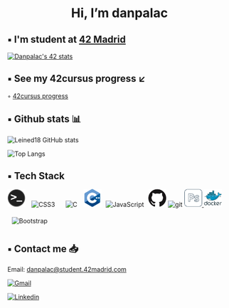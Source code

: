 <h1 align="center"> Hi, I’m danpalac </h1>

## ▪️ I'm student at [42 Madrid](https://www.42madrid.com/es/)

[![Danpalac's 42 stats](https://badge.mediaplus.ma/binary/danpalac?1337Badge=off&UM6P=off)](https://github.com/oakoudad/badge42)

## ▪️ See my 42cursus progress ↙️ 

◦ [42cursus progress](https://github.com/Leined18/42DanCursus)

## ▪️ Github stats 📊

![Leined18 GitHub stats](https://github-readme-stats.vercel.app/api?username=Leined18&show_icons=true&theme=github_dark)

![Top Langs](https://github-readme-stats.vercel.app/api/top-langs/?username=Leined18&layout=compact&theme=github_dark)

## ▪️ Tech Stack
<img src="https://raw.githubusercontent.com/github/explore/80688e429a7d4ef2fca1e82350fe8e3517d3494d/topics/terminal/terminal.png" alt="git" width="40" height="40"/> <img style="margin: 10px" src="https://profilinator.rishav.dev/skills-assets/css3-original-wordmark.svg" alt="CSS3" height="40" />  <img style="margin: 10px" src="https://profilinator.rishav.dev/skills-assets/c-original.svg" alt="C" height="40" /> <img src="https://raw.githubusercontent.com/devicons/devicon/master/icons/cplusplus/cplusplus-original.svg" alt="cplusplus" width="40" height="40"/><img style="margin: 10px" src="https://profilinator.rishav.dev/skills-assets/javascript-original.svg" alt="JavaScript" height="40"/><img src="https://raw.githubusercontent.com/github/explore/78df643247d429f6cc873026c0622819ad797942/topics/github/github.png" alt="<GitHub" width="40" height="40"/> <img src="https://www.vectorlogo.zone/logos/git-scm/git-scm-icon.svg" alt="git" width="40" height="40"/> <a href="https://www.photoshop.com/en" target="_blank" rel="noreferrer"> <img src="https://raw.githubusercontent.com/devicons/devicon/master/icons/photoshop/photoshop-line.svg" alt="photoshop" width="40" height="40"/> </a><img src="https://raw.githubusercontent.com/devicons/devicon/master/icons/docker/docker-original-wordmark.svg" alt="docker" width="40" height="40"/><img style="margin: 10px" src="https://profilinator.rishav.dev/skills-assets/bootstrap-plain.svg" alt="Bootstrap" height="40"/>


## ▪️ Contact me 📥

Email: danpalac@student.42madrid.com

<a href='mailto:danpalac@student.42madrid.com' target="_blank"><img alt='Gmail' src='https://img.shields.io/badge/Gmail-100000?style=flat&logo=Gmail&logoColor=white&labelColor=EA4335&color=EA4335'/></a>
</a>

<a href='https://www.linkedin.com/in/danpalac/' target="_blank"><img alt='Linkedin' src='https://img.shields.io/badge/LinkedIn-100000?style=flat&logo=Linkedin&logoColor=white&labelColor=0A66C2&color=0A66C2'/></a>
</a>
